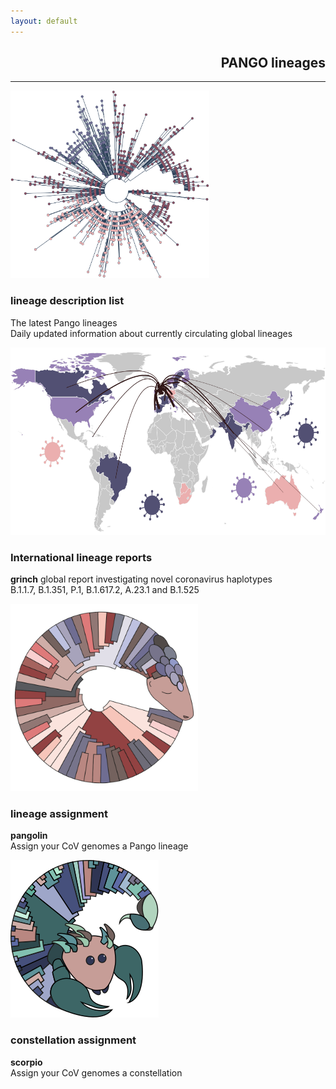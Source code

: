 ```yaml
---
layout: default
---
```


<section>
    <h1 style="text-align:right;"><strong>PANGO</strong> lineages</h1>
    <hr>
    <div class="posts">
        <article>
            <a href="./lineage_description_list.html" class="image"><img src="./assets/images/designation_tree.svg" style="max-height:300px;max-width:320px" alt="" /></a>
            <h3>lineage description list</h3>
            <p>The latest Pango lineages<br>
            Daily updated information about currently circulating global lineages
            </p>
        </article>
        <article>
            <a href="./global_report.html" class="image"><img src="./assets/images/global_report.svg" style="max-height:300px;height:300px;" alt="" /></a>
            <h3>International lineage reports</h3>
            <p><strong>grinch</strong> global report investigating novel coronavirus haplotypes<br>B.1.1.7, B.1.351, P.1, B.1.617.2, A.23.1 and B.1.525 </p>
        </article>
    </div>
    <div class="posts">
        <article>
            <a href="./pangolin.html" class="image"><img src="./assets/images/pangolin_logo.svg" style="max-height:300px;max-width:320px" alt="" /></a>
            <h3>lineage assignment</h3>
            <p><strong>pangolin </strong><br>Assign your CoV genomes a Pango lineage 
            </p>
        </article>
        <article>
            <a href="https://github.com/cov-lineages/scorpio" class="image"><img src="./assets/images/scorpio_logo.svg" style="max-height:300px;max-width:320px" alt="" /></a>
            <h3>constellation assignment</h3>
            <p><strong>scorpio </strong><br>Assign your CoV genomes a constellation
            </p>
        </article>
    </div>
</section>
